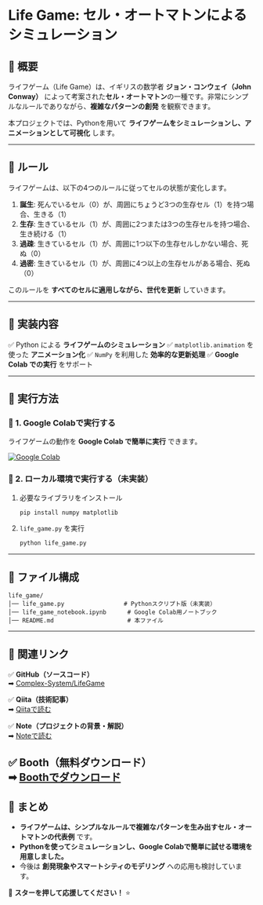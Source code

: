 # Life Game: セル・オートマトンによるシミュレーション

## **📌 概要**
ライフゲーム（Life Game）は、イギリスの数学者 **ジョン・コンウェイ（John Conway）** によって考案された**セル・オートマトン**の一種です。非常にシンプルなルールでありながら、**複雑なパターンの創発** を観察できます。

本プロジェクトでは、Pythonを用いて **ライフゲームをシミュレーションし、アニメーションとして可視化** します。

---

## **📌 ルール**
ライフゲームは、以下の4つのルールに従ってセルの状態が変化します。

1. **誕生**: 死んでいるセル（0）が、周囲にちょうど3つの生存セル（1）を持つ場合、生きる（1）
2. **生存**: 生きているセル（1）が、周囲に2つまたは3つの生存セルを持つ場合、生き続ける（1）
3. **過疎**: 生きているセル（1）が、周囲に1つ以下の生存セルしかない場合、死ぬ（0）
4. **過密**: 生きているセル（1）が、周囲に4つ以上の生存セルがある場合、死ぬ（0）

このルールを **すべてのセルに適用しながら、世代を更新** していきます。

---

## **📌 実装内容**
✅ Python による **ライフゲームのシミュレーション**
✅ `matplotlib.animation` を使った **アニメーション化**
✅ `NumPy` を利用した **効率的な更新処理**
✅ **Google Colab での実行** をサポート

---

## **🚀 実行方法**

### **📌 1. Google Colabで実行する**
ライフゲームの動作を **Google Colab で簡単に実行** できます。

[![Google Colab](https://colab.research.google.com/assets/colab-badge.svg)](https://colab.research.google.com/drive/1PKX1IFVdZrAWJiNdROHXL5sCxpP_VInR?usp=sharing)

### **📌 2. ローカル環境で実行する**（未実装）
1. 必要なライブラリをインストール
   ```bash
   pip install numpy matplotlib
   ```
2. `life_game.py` を実行
   ```bash
   python life_game.py
   ```

---

## **📂 ファイル構成**
```
life_game/
│── life_game.py                 # Pythonスクリプト版（未実装）
│── life_game_notebook.ipynb      # Google Colab用ノートブック
│── README.md                     # 本ファイル
```

---
## **📌 関連リンク**
✅ **GitHub（ソースコード）**  
➡ [Complex-System/LifeGame](https://github.com/Ry02024/Complex-System/tree/main/life_game)  

✅ **Qiita（技術記事）**  
➡ [Qiitaで読む](https://qiita.com/ry033rdqiita/items/547f7f6204ea40e918c8)  

✅ **Note（プロジェクトの背景・解説）**  
➡ [Noteで読む](https://note.com/ry0w3/n/n87594c8a363b)  

✅ **Booth（無料ダウンロード）**  
➡ [Boothでダウンロード](https://complex-dynamics.booth.pm/items/6469444)
---

## **📌 まとめ**
- **ライフゲームは、シンプルなルールで複雑なパターンを生み出すセル・オートマトンの代表例** です。
- **Pythonを使ってシミュレーションし、Google Colabで簡単に試せる環境を用意しました。**
- 今後は **創発現象やスマートシティのモデリング** への応用も検討しています。

🚀 **スターを押して応援してください！** ⭐
